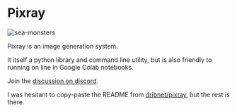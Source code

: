 # Pixray

![sea-monsters](https://user-images.githubusercontent.com/945979/132954388-1986e4c6-6996-48fd-9e91-91ec97963781.png)

Pixray is an image generation system. 

It itself a python library and command line utility, but is also friendly to running on line in Google Colab notebooks.

Join the [discussion on discord](https://discord.gg/x2g9TWrNKe).

I was hesitant to copy-paste the README from [dribnet/pixray](https://github.com/dribnet/pixray), but the rest is there.

